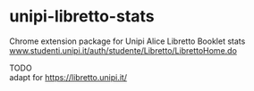 # unipi-libretto-stats

Chrome extension package for Unipi Alice Libretto Booklet stats  
www.studenti.unipi.it/auth/studente/Libretto/LibrettoHome.do

TODO  
adapt for https://libretto.unipi.it/
